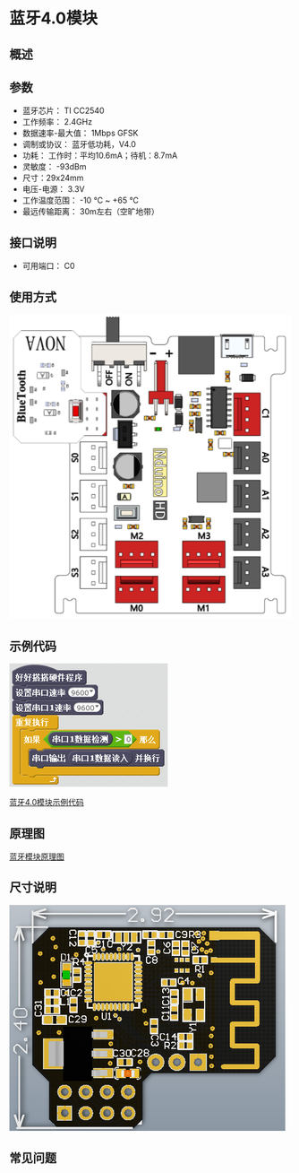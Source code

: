 # 蓝牙4.0模块

## 概述

## 参数

* 蓝牙芯片： TI CC2540
* 工作频率： 2.4GHz
* 数据速率-最大值： 1Mbps GFSK
* 调制或协议： 蓝牙低功耗，V4.0
* 功耗： 工作时：平均10.6mA；待机：8.7mA
* 灵敏度： -93dBm
* 尺寸：29x24mm
* 电压-电源： 3.3V
* 工作温度范围： -10 ℃ ~ +65 ℃
* 最远传输距离： 30m左右（空旷地带）

## 接口说明

* 可用端口： C0

## 使用方式

![](../../.gitbook/assets/45.png)

## 示例代码

![](../../.gitbook/assets/141.png)

[蓝牙4.0模块示例代码](http://www.haohaodada.com/show.php?id=955396)

## 原理图

[蓝牙模块原理图](https://github.com/Haohaodada-official/docs/blob/master/jiao-xue-chan-pin/pdf/yuan-li-tu/%E8%93%9D%E7%89%99%E6%A8%A1%E5%9D%97.pdf)

## 尺寸说明

![](../../.gitbook/assets/114.png)

## 常见问题

